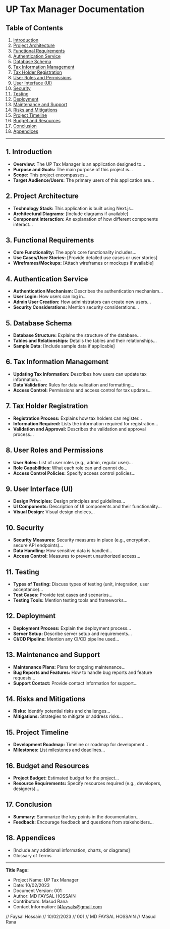 # UP Tax Manager Documentation

## Table of Contents

1. [Introduction](#introduction)
2. [Project Architecture](#project-architecture)
3. [Functional Requirements](#functional-requirements)
4. [Authentication Service](#authentication-service)
5. [Database Schema](#database-schema)
6. [Tax Information Management](#tax-information-management)
7. [Tax Holder Registration](#tax-holder-registration)
8. [User Roles and Permissions](#user-roles-and-permissions)
9. [User Interface (UI)](#user-interface-ui)
10. [Security](#security)
11. [Testing](#testing)
12. [Deployment](#deployment)
13. [Maintenance and Support](#maintenance-and-support)
14. [Risks and Mitigations](#risks-and-mitigations)
15. [Project Timeline](#project-timeline)
16. [Budget and Resources](#budget-and-resources)
17. [Conclusion](#conclusion)
18. [Appendices](#appendices)

---

## 1. Introduction

- **Overview:** The UP Tax Manager is an application designed to...
- **Purpose and Goals:** The main purpose of this project is...
- **Scope:** This project encompasses...
- **Target Audience/Users:** The primary users of this application are...

## 2. Project Architecture

- **Technology Stack:** This application is built using Next.js...
- **Architectural Diagrams:** [Include diagrams if available]
- **Component Interaction:** An explanation of how different components interact...

## 3. Functional Requirements

- **Core Functionality:** The app's core functionality includes...
- **Use Cases/User Stories:** [Provide detailed use cases or user stories]
- **Wireframes/Mockups:** [Attach wireframes or mockups if available]

## 4. Authentication Service

- **Authentication Mechanism:** Describes the authentication mechanism...
- **User Login:** How users can log in...
- **Admin User Creation:** How administrators can create new users...
- **Security Considerations:** Mention security considerations...

## 5. Database Schema

- **Database Structure:** Explains the structure of the database...
- **Tables and Relationships:** Details the tables and their relationships...
- **Sample Data:** [Include sample data if applicable]

## 6. Tax Information Management

- **Updating Tax Information:** Describes how users can update tax information...
- **Data Validation:** Rules for data validation and formatting...
- **Access Control:** Permissions and access control for tax updates...

## 7. Tax Holder Registration

- **Registration Process:** Explains how tax holders can register...
- **Information Required:** Lists the information required for registration...
- **Validation and Approval:** Describes the validation and approval process...

## 8. User Roles and Permissions

- **User Roles:** List of user roles (e.g., admin, regular user)...
- **Role Capabilities:** What each role can and cannot do...
- **Access Control Policies:** Specify access control policies...

## 9. User Interface (UI)

- **Design Principles:** Design principles and guidelines...
- **UI Components:** Description of UI components and their functionality...
- **Visual Design:** Visual design choices...

## 10. Security

- **Security Measures:** Security measures in place (e.g., encryption, secure API endpoints)...
- **Data Handling:** How sensitive data is handled...
- **Access Control:** Measures to prevent unauthorized access...

## 11. Testing

- **Types of Testing:** Discuss types of testing (unit, integration, user acceptance)...
- **Test Cases:** Provide test cases and scenarios...
- **Testing Tools:** Mention testing tools and frameworks...

## 12. Deployment

- **Deployment Process:** Explain the deployment process...
- **Server Setup:** Describe server setup and requirements...
- **CI/CD Pipeline:** Mention any CI/CD pipeline used...

## 13. Maintenance and Support

- **Maintenance Plans:** Plans for ongoing maintenance...
- **Bug Reports and Features:** How to handle bug reports and feature requests...
- **Support Contact:** Provide contact information for support...

## 14. Risks and Mitigations

- **Risks:** Identify potential risks and challenges...
- **Mitigations:** Strategies to mitigate or address risks...

## 15. Project Timeline

- **Development Roadmap:** Timeline or roadmap for development...
- **Milestones:** List milestones and deadlines...

## 16. Budget and Resources

- **Project Budget:** Estimated budget for the project...
- **Resource Requirements:** Specify resources required (e.g., developers, designers)...

## 17. Conclusion

- **Summary:** Summarize the key points in the documentation...
- **Feedback:** Encourage feedback and questions from stakeholders...

## 18. Appendices

- [Include any additional information, charts, or diagrams]
- Glossary of Terms

---

**Title Page:**

- Project Name: UP Tax Manager
- Date: 10/02/2023
- Document Version: 001
- Author: MD FAYSAL HOSSAIN
- Contributors: Masud Rana
- Contact Information: f4faysals@gmail.com

// Faysal Hossain
// 10/02/2023
// 001
// MD FAYSAL HOSSAIN
// Masud Rana
